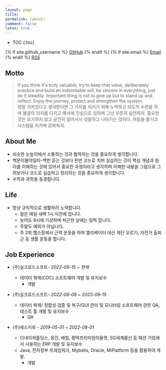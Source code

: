 ```yaml
---
layout: page
title:
permalink: /about/
comment: false
latex: true
---
```

* TOC
{:toc}

<div class="contact">
{% if site.github_username %}
        <a href="https://github.com/{{ site.github_username }}">GitHub</a>
{% endif %}
{% if site.email %}
        <a href="mailto:{{ site.email }}">Email</a>
{% endif %}
        <a href="{{ "/feed.xml" | prepend: site.baseurl }}">RSS</a>
</div>

## Motto
> If you think it's truly valuable, try to keep that value, deliberately practice and build an indomitable will, be sincere in everything, just do it steadily.
> Important thing is not to give up but to stand up and reflect.
> Enjoy the journey, protect and strengthen the system.  
> 정말 가치있다고 생각한다면 그 가치를 지키기 위해 노력하고 의도적 수련을 하며 불굴의 의지를 다지고 매사에 진심으로 임하며 그냥 꾸준히 실천하자.
> 중요한 것은 포기하지 않고 굳건히 일어서서 성찰하고 나아가는 것이다.
> 여정을 즐기고 시스템을 지키며 강화하자.


## About Me

* 비슷한 눈높이에서 소통하는 것과 협력하는 것을 중요하게 생각합니다.
* 백문이불여일타-백번 듣는 것보다 한번 코드로 치며 실습하는 것이 핵심 개념과 원리를 이해하는 것에 있어서 중요한 과정이라고 생각하며 이해한 내용을 그림으로 그려보거나 코드로 실습하고 정리하는 것을 중요하게 생각합니다.
* 수학과 과학을 동경합니다.

## Life

* 항상 규칙적으로 생활하려 노력합니다.
    * 잠은 매일 새벽 1시 이전에 잡니다.
    * 늦어도 8시에 기상하며 피곤한 날에는 일찍 잡니다.
    * 주말도 예외가 아닙니다.
    * 주 2회 헬스장에서 근력 운동을 하며 엘리베이터 대신 계단 오르기, 자전거 출퇴근 등 생활 운동을 합니다.

## Job Experience

- (주)실크로드소프트- _2022-09-15 ~ 현재_
    - 데이터 복제(CDC) 소프트웨어 개발 및 유지보수
        - 개발

- (주)실크로드소프트- _2022-08-08 ~ 2023-09-15_
    - 데이터 복제/ 정합성 검증 및 복구/GUI 관리 및 모니터링 소프트웨어 관련 QA, 테스트 툴 개발 및 유지보수
        - QA 

- (주)에스지유 - _2019-05-01 ~ 2022-08-01_
    - 더네이쳐홀딩스, 동인, 배럴, 평택프리미엄아울렛, SG세계물산 등 패션 기업에서 사용하는 ERP 개발 및 유지보수
    - Java, 전자정부 프레임워크, Mybatis, Oracle, MiPlatform 등을 활용하여 개발.
        - 개발

